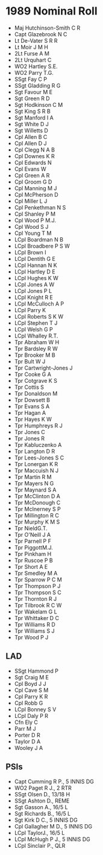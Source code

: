 # 1989 Nominal Roll

* Maj Hutchinson-Smith C R
* Capt Glazebrook N C
* Lt De-Vater S R R
* Lt Moir J M H
* 2Lt Furse A M
* 2Lt Urquhart C
* WO2 Hartley S.E.
* WO2 Parry T.G.
* SSgt Fay C P
* SSgt Gladding R G
* Sgt Favour M E
* Sgt Green R D
* Sgt Hodkinson C M
* Sgt King S R B
* Sgt Manford I A
* Sgt White D J
* Sgt Willetts D
* Cpl Allen B C
* Cpl Allen D J
* Cpl Clegg N A B
* Cpl Downes K R
* Cpl Edwards N 
* Cpl Evans W
* Cpl Green A R
* Cpl Groom G D
* Cpl Manning M J
* Cpl McPherson D
* Cpl Miller L J
* Cpl Penkethman N S
* Cpl Shanley P M
* Cpl Wood P M.J.
* Cpl Wood S J
* Cpl Young T M
* LCpl Boardman N B
* LCpl Broadbere P S W
* LCpl Brown I
* LCpl Dentith G E
* LCpl Hannan N K
* LCpl Hartley D E
* LCpl Hughes K W
* LCpl Jones A W
* LCpl Jones P L
* LCpl Knight R E
* LCpl McCulloch A P
* LCpl Parry K
* LCpl Roberts S K W
* LCpl Stephen T J
* LCpl Welsh G P
* LCpl Whalley R.T.
* Tpr Abraham W H
* Tpr Bardsley R W
* Tpr Brooker M B
* Tpr Bult W J
* Tpr Cartwright-Jones J
* Tpr Cooke G A
* Tpr Cotgrave K S
* Tpr Cottis S
* Tpr Donaldson M
* Tpr Dowsett B
* Tpr Evans S A
* Tpr Hagan A
* Tpr Hayes K W
* Tpr Humphreys R J
* Tpr Jones C
* Tpr Jones R
* Tpr Kabluczenko A
* Tpr Langton D R
* Tpr Lees-Jones S C
* Tpr Lonergan K R
* Tpr Maccuish N J
* Tpr Martin R M
* Tpr Mayers N G
* Tpr Maynard S A
* Tpr McClinton D A
* Tpr McDonough C
* Tpr McInerney S P
* Tpr Millington R C
* Tpr Murphy K M S
* Tpr NieldG.T.
* Tpr O'Neill J A
* Tpr Parnell P F
* Tpr PiggottM.J.
* Tpr Pinkham H
* Tpr Ruscoe P B
* Tpr Short A E
* Tpr Smedley M A
* Tpr Sparrow P C M
* Tpr Thompson P J
* Tpr Thompson S C
* Tpr Thornton R J
* Tpr Tilbrook R C W
* Tpr Wakelam G L
* Tpr Whittaker D C
* Tpr Williams R D
* Tpr Williams S J
* Tpr Wood P J

## LAD

* SSgt Hammond P
* Sgt Craig M E
* Cpl Boyd J J
* Cpl Cave S M
* Cpl Parry K R
* Cpl Robb G
* LCpl Bonney S V
* LCpl Daly P R
* Cfn Ely C
* Parr M J
* Porter D R
* Taylor D A
* Wooley J A

## PSIs

* Capt Cumming R P., 5 INNIS DG
* WO2 Paget R J., 2 RTR
* SSgt Olsen D., 13/18 H
* SSgt Ashton D., REME
* Sgt Gasson A., 16/5 L
* Sgt Richards B., 16/5 L
* Sgt Kirk D C., 5 INNIS DG
* Cpl Gallagher M D., 5 INNIS DG
* LCpl TaylorJ., 16/5 L
* LCpl McHugh P J., 5 INNIS DG
* LCpl Sinclair P., QLR
